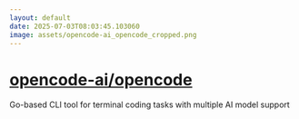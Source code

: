 ```yaml
---
layout: default
date: 2025-07-03T08:03:45.103060
image: assets/opencode-ai_opencode_cropped.png
---
```


# [opencode-ai/opencode](https://github.com/opencode-ai/opencode)

Go-based CLI tool for terminal coding tasks with multiple AI model support
